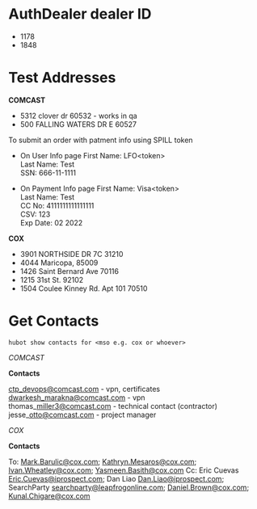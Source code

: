 ---
---

# AuthDealer dealer ID

- 1178
- 1848

# Test Addresses

**COMCAST**

- 5312 clover dr  60532  - works in qa
- 500 FALLING WATERS DR E 60527

To submit an order with patment info using SPILL token

- On User Info page
  First Name: LFO\<token\>      
  Last Name: Test  
  SSN: 666-11-1111  
  
- On Payment Info page
  First Name: Visa\<token\>  
  Last Name: Test  
  CC No: 4111111111111111  
  CSV: 123  
  Exp Date: 02 2022  

**COX**

- 3901 NORTHSIDE DR 7C 31210
- 4044 Maricopa, 85009
- 1426 Saint Bernard Ave 70116
- 1215 31st St. 92102
- 1504 Coulee Kinney Rd. Apt 101 70510

# Get Contacts
`hubot show contacts for <mso e.g. cox or whoever>`

*COMCAST*

**Contacts**

ctp_devops@comcast.com - vpn, certificates  
dwarkesh_marakna@comcast.com - vpn  
thomas\_miller3@comcast.com - technical contact (contractor)  
jesse\_otto@comcast.com - project manager  

*COX*

**Contacts**

To: Mark.Barulic@cox.com; 
    Kathryn.Mesaros@cox.com; 
    Ivan.Wheatley@cox.com; 
    Yasmeen.Basith@cox.com
Cc: Eric Cuevas <Eric.Cuevas@iprospect.com>; 
    Dan Liao <Dan.Liao@iprospect.com>; 
    SearchParty <searchparty@leapfrogonline.com>; 
    Daniel.Brown@cox.com; 
    Kunal.Chigare@cox.com
